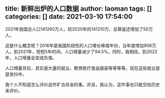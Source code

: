 title: 新鲜出炉的人口数据
author: laoman
tags: []
categories: []
date: 2021-03-10 17:54:00
---
2021年我国总人口141260万人，较2020年的141210万，总算是还增加了50万人。
<!-- more-->

这是什么概念呢？2016年是我国阶段性的人口增长峰值年份，当年度增加906万人。到2021年，短短5年时间，人口增量减少了94.5%。同时，我相信，到2022年，人口增量会变成负值。

人口增量背后，其实是大量的就业。教育医疗食品服装等等等等。现在这些就业瑟瑟发抖中。

我个人不知道怎么评价这件旷古烁金的事。并且，我认为，这件事也只能交给历史来评价。